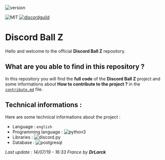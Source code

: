 ![version](https://img.shields.io/badge/version-3.0.1-orange.svg)

![MIT](https://img.shields.io/github/license/DrLarck/pantheist.svg)
[![discordguild](https://discordapp.com/api/guilds/531560539638202368/widget.png)](https://discord.gg/gwpJgtS)

# Discord Ball Z

Hello and welcome to the official **Discord Ball Z** repository.

## What are you able to find in this repository ?

In this repository you will find the **full code** of the **Discord Ball Z** project and some informations about **How to contribute to the project ?** in the [`contribute.md`](https://github.com/DrLarck/discordballz/blob/rewrite/contribute.md) file.

## Technical informations :

Here are some technical informations about the project :

- Language : `english`
- Programming language : ![python3](https://img.shields.io/badge/python-3.7-yellow.svg)
- Libraries : ![discord.py](https://img.shields.io/badge/discord-py-blue.svg)
- Database : ![postgresql](https://img.shields.io/badge/postgre-sql-blue.svg?logo=postgresql)

*Last update : 14/07/19 - 16:33 France by **DrLarck***
